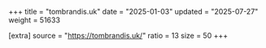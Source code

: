 +++
title = "tombrandis.uk"
date = "2025-01-03"
updated = "2025-07-27"
weight = 51633

[extra]
source = "https://tombrandis.uk/"
ratio = 13
size = 50
+++
